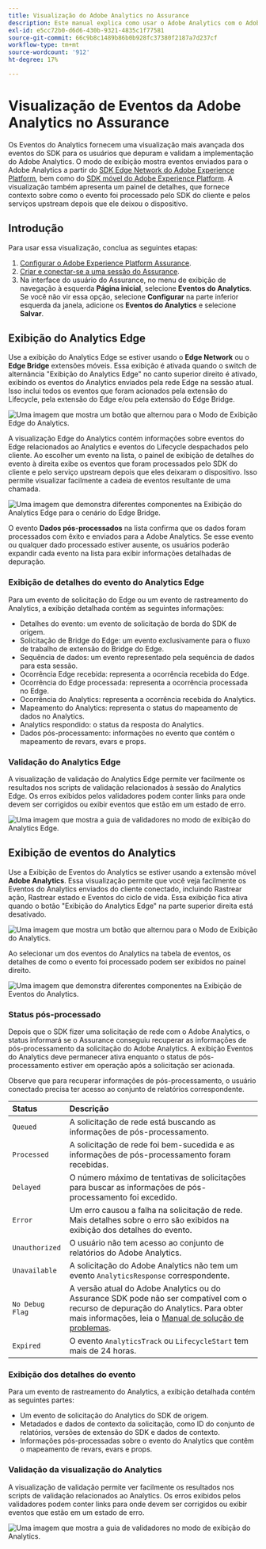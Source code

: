 ```yaml
---
title: Visualização do Adobe Analytics no Assurance
description: Este manual explica como usar o Adobe Analytics com o Adobe Experience Platform Assurance.
exl-id: e5cc72b0-d6d6-430b-9321-4835c1f77581
source-git-commit: 66c9b8c1489b86b0b928fc37380f2187a7d237cf
workflow-type: tm+mt
source-wordcount: '912'
ht-degree: 17%

---
```


# Visualização de Eventos da Adobe Analytics no Assurance

Os Eventos do Analytics fornecem uma visualização mais avançada dos eventos do SDK para os usuários que depuram e validam a implementação do Adobe Analytics. O modo de exibição mostra eventos enviados para o Adobe Analytics a partir do [SDK Edge Network do Adobe Experience Platform](https://developer.adobe.com/client-sdks/edge/edge-network/), bem como do [SDK móvel do Adobe Experience Platform](https://developer.adobe.com/client-sdks/solution/adobe-analytics/). A visualização também apresenta um painel de detalhes, que fornece contexto sobre como o evento foi processado pelo SDK do cliente e pelos serviços upstream depois que ele deixou o dispositivo.

## Introdução

Para usar essa visualização, conclua as seguintes etapas:

1. [Configurar o Adobe Experience Platform Assurance](../tutorials/implement-assurance.md).
2. [Criar e conectar-se a uma sessão do Assurance](../tutorials/using-assurance.md).
3. Na interface do usuário do Assurance, no menu de exibição de navegação à esquerda **Página inicial**, selecione **Eventos do Analytics**. Se você não vir essa opção, selecione **Configurar** na parte inferior esquerda da janela, adicione os **Eventos do Analytics** e selecione **Salvar**.

## Exibição do Analytics Edge

Use a exibição do Analytics Edge se estiver usando o **Edge Network** ou o **Edge Bridge** extensões móveis. Essa exibição é ativada quando o switch de alternância &quot;Exibição do Analytics Edge&quot; no canto superior direito é ativado, exibindo os eventos do Analytics enviados pela rede Edge na sessão atual. Isso inclui todos os eventos que foram acionados pela extensão do Lifecycle, pela extensão do Edge e/ou pela extensão do Edge Bridge.

![Uma imagem que mostra um botão que alternou para o Modo de Exibição Edge do Analytics.](./images/adobe-analytics/edge-analytics-view-toggle.png)

A visualização Edge do Analytics contém informações sobre eventos do Edge relacionados ao Analytics e eventos do Lifecycle despachados pelo cliente. Ao escolher um evento na lista, o painel de exibição de detalhes do evento à direita exibe os eventos que foram processados pelo SDK do cliente e pelo serviço upstream depois que eles deixaram o dispositivo. Isso permite visualizar facilmente a cadeia de eventos resultante de uma chamada.

![Uma imagem que demonstra diferentes componentes na Exibição do Analytics Edge para o cenário do Edge Bridge.](./images/adobe-analytics/edgebridge-analytics-events.png)

O evento **Dados pós-processados** na lista confirma que os dados foram processados com êxito e enviados para a Adobe Analytics. Se esse evento ou qualquer dado processado estiver ausente, os usuários poderão expandir cada evento na lista para exibir informações detalhadas de depuração.

### Exibição de detalhes do evento do Analytics Edge

Para um evento de solicitação do Edge ou um evento de rastreamento do Analytics, a exibição detalhada contém as seguintes informações:

* Detalhes do evento: um evento de solicitação de borda do SDK de origem.
* Solicitação de Bridge do Edge: um evento exclusivamente para o fluxo de trabalho de extensão do Bridge do Edge.
* Sequência de dados: um evento representado pela sequência de dados para esta sessão.
* Ocorrência Edge recebida: representa a ocorrência recebida do Edge.
* Ocorrência do Edge processada: representa a ocorrência processada no Edge.
* Ocorrência do Analytics: representa a ocorrência recebida do Analytics.
* Mapeamento do Analytics: representa o status do mapeamento de dados no Analytics.
* Analytics respondido: o status da resposta do Analytics.
* Dados pós-processamento: informações no evento que contém o mapeamento de revars, evars e props.

### Validação do Analytics Edge

A visualização de validação do Analytics Edge permite ver facilmente os resultados nos scripts de validação relacionados à sessão do Analytics Edge. Os erros exibidos pelos validadores podem conter links para onde devem ser corrigidos ou exibir eventos que estão em um estado de erro.

![Uma imagem que mostra a guia de validadores no modo de exibição do Analytics Edge.](./images/adobe-analytics/edge-analytics-validation-view.png)

## Exibição de eventos do Analytics

Use a Exibição de Eventos do Analytics se estiver usando a extensão móvel **Adobe Analytics**. Essa visualização permite que você veja facilmente os Eventos do Analytics enviados do cliente conectado, incluindo Rastrear ação, Rastrear estado e Eventos do ciclo de vida. Essa exibição fica ativa quando o botão &quot;Exibição do Analytics Edge&quot; na parte superior direita está desativado.

![Uma imagem que mostra um botão que alternou para o Modo de Exibição do Analytics.](./images/adobe-analytics/direct-analytics-view-toggle-button.png)

Ao selecionar um dos eventos do Analytics na tabela de eventos, os detalhes de como o evento foi processado podem ser exibidos no painel direito.

![Uma imagem que demonstra diferentes componentes na Exibição de Eventos do Analytics.](./images/adobe-analytics/analytics-events.png)

### Status pós-processado

Depois que o SDK fizer uma solicitação de rede com o Adobe Analytics, o status informará se o Assurance conseguiu recuperar as informações de pós-processamento da solicitação do Adobe Analytics. A exibição Eventos do Analytics deve permanecer ativa enquanto o status de pós-processamento estiver em operação após a solicitação ser acionada.

Observe que para recuperar informações de pós-processamento, o usuário conectado precisa ter acesso ao conjunto de relatórios correspondente.

| Status | Descrição |
| :----- | :---------- |
| `Queued` | A solicitação de rede está buscando as informações de pós-processamento. |
| `Processed` | A solicitação de rede foi bem-sucedida e as informações de pós-processamento foram recebidas. |
| `Delayed` | O número máximo de tentativas de solicitações para buscar as informações de pós-processamento foi excedido. |
| `Error` | Um erro causou a falha na solicitação de rede. Mais detalhes sobre o erro são exibidos na exibição dos detalhes do evento. |
| `Unauthorized` | O usuário não tem acesso ao conjunto de relatórios do Adobe Analytics. |
| `Unavailable` | A solicitação do Adobe Analytics não tem um evento `AnalyticsResponse` correspondente. |
| `No Debug Flag` | A versão atual do Adobe Analytics ou do Assurance SDK pode não ser compatível com o recurso de depuração do Analytics. Para obter mais informações, leia o [Manual de solução de problemas](../troubleshooting.md). |
| `Expired` | O evento `AnalyticsTrack` ou `LifecycleStart` tem mais de 24 horas. |

### Exibição dos detalhes do evento

Para um evento de rastreamento do Analytics, a exibição detalhada contém as seguintes partes:

* Um evento de solicitação do Analytics do SDK de origem.
* Metadados e dados de contexto da solicitação, como ID do conjunto de relatórios, versões de extensão do SDK e dados de contexto.
* Informações pós-processadas sobre o evento do Analytics que contêm o mapeamento de revars, evars e props.

### Validação da visualização do Analytics

A visualização de validação permite ver facilmente os resultados nos scripts de validação relacionados ao Analytics. Os erros exibidos pelos validadores podem conter links para onde devem ser corrigidos ou exibir eventos que estão em um estado de erro.

![Uma imagem que mostra a guia de validadores no modo de exibição do Analytics.](./images/adobe-analytics/analytics-validation-view.png)